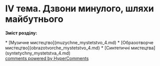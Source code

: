 <div id="hypercomments_widget" class="js-hypercomments-widget invisible"></div>

IV тема. Дзвони минулого, шляхи майбутнього
=============================================

<p><b>Зміст розділу:</b></p>
   * [Музичне  мистецтво](muzуchne_mуstetstvo_4.md)
   * [Образотворче мистецтво](obrazotvorche_mуstetstvo_4.md)
   * [Синтетичні мистецтва](sуntetуchny_mуstetstva_4.md)

<div class="js-hypercomments-container">
<a href="http://hypercomments.com" class="hc-link" title="comments widget">comments powered by HyperComments</a>
</div>